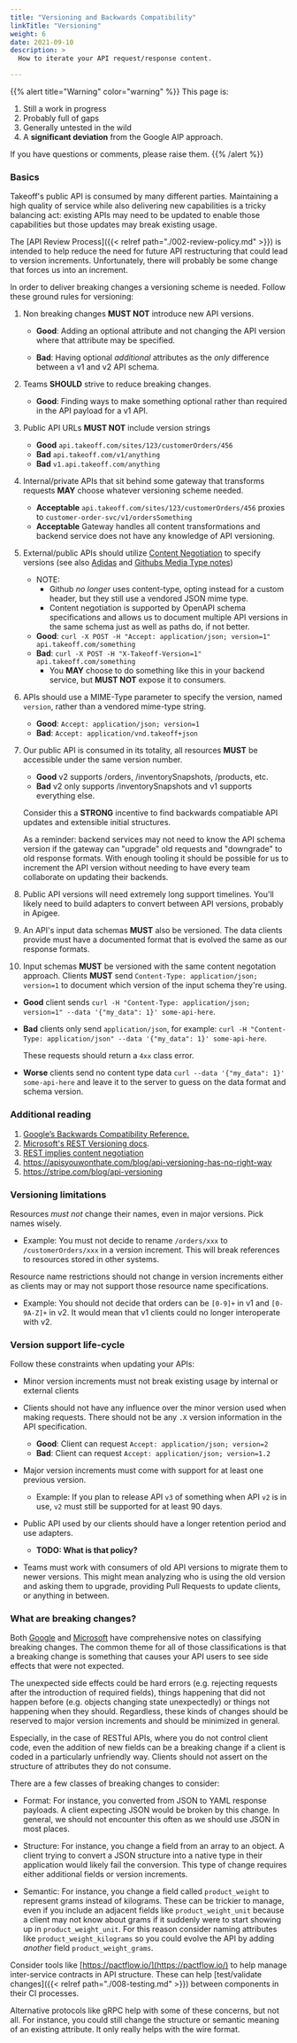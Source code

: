 ```yaml
---
title: "Versioning and Backwards Compatibility"
linkTitle: "Versioning"
weight: 6
date: 2021-09-10
description: >
  How to iterate your API request/response content.

---
```


{{% alert title="Warning" color="warning" %}}
This page is:
1. Still a work in progress
2. Probably full of gaps
3. Generally untested in the wild
4. A **significant deviation** from the Google AIP approach.

If you have questions or comments, please raise them.
{{% /alert %}}

### Basics

Takeoff's public API is consumed by many different parties. Maintaining a high
quality of service while also delivering new capabilities is a tricky balancing
act: existing APIs may need to be updated to enable those capabilities but those
updates may break existing usage.

The [API Review Process]({{< relref path="./002-review-policy.md" >}}) is
intended to help reduce the need for future API restructuring that could lead to
version increments. Unfortunately, there will probably be some change that
forces us into an increment.

In order to deliver breaking changes a versioning scheme is needed. Follow
these ground rules for versioning:

1. Non breaking changes **MUST NOT** introduce new API versions.
   - **Good**: Adding an optional attribute and not changing the API version where that
     attribute may be specified.

   - **Bad**: Having optional _additional_ attributes as the _only_ difference
     between a v1 and v2 API schema.

2. Teams **SHOULD** strive to reduce breaking changes.
   - **Good**: Finding ways to make something optional rather than required in
     the API payload for a v1 API.

3. Public API URLs **MUST NOT** include version strings
   - **Good** `api.takeoff.com/sites/123/customerOrders/456`
   - **Bad** `api.takeoff.com/v1/anything`
   - **Bad** `v1.api.takeoff.com/anything`

4. Internal/private APIs that sit behind some gateway that transforms requests
   **MAY** choose whatever versioning scheme needed.
   - **Acceptable** `api.takeoff.com/sites/123/customerOrders/456` proxies to
     `customer-order-svc/v1/ordersSomething`
   - **Acceptable** Gateway handles all content transformations and backend
     service does not have any knowledge of API versioning.

5. External/public APIs should utilize [Content Negotiation](https://developer.mozilla.org/en-US/docs/Web/HTTP/Content_negotiation) to specify versions (see also [Adidas](https://adidas.gitbook.io/api-guidelines/rest-api-guidelines/message/content-negotiation) and [Githubs Media Type notes](https://docs.github.com/en/rest/overview/media-types?apiVersion=2022-11-28))
   - NOTE:
      - Github _no longer_ uses content-type, opting instead for a custom
        header, but they still use a vendored JSON mime type.
      - Content negotiation is supported by OpenAPI schema specifications and
        allows us to document multiple API versions in the same schema just as
        well as paths do, if not better.
   - **Good**: `curl -X POST -H "Accept: application/json; version=1" api.takeoff.com/something`
   - **Bad**: `curl -X POST -H "X-Takeoff-Version=1" api.takeoff.com/something`
     - You **MAY** choose to do something like this in your backend service, but **MUST NOT** expose it to consumers.

6. APIs should use a MIME-Type parameter to specify the version, named
   `version`, rather than a vendored mime-type string.
   - **Good**: `Accept: application/json; version=1`
   - **Bad**: `Accept: application/vnd.takeoff+json`

7. Our public API is consumed in its totality, all resources **MUST** be accessible
   under the same version number.

   - **Good** v2 supports /orders, /inventorySnapshots, /products, etc.
   - **Bad** v2 only supports /inventorySnapshots and v1 supports everything else.

   Consider this a **STRONG** incentive to find backwards compatiable API
   updates and extensible initial structures.

   As a reminder: backend services may not need to know the API schema version
   if the gateway can "upgrade" old requests and "downgrade" to old response
   formats. With enough tooling it should be possible for us to increment
   the API version without needing to have every team collaborate on updating
   their backends.

8. Public API versions will need extremely long support timelines. You'll likely
   need to build adapters to convert between API versions, probably in Apigee.

9. An API's input data schemas **MUST** also be versioned. The data clients
    provide must have a documented format that is evolved the same as our
    response formats.

10. Input schemas **MUST** be versioned with the same content negotation
    approach. Clients **MUST** send `Content-Type: application/json; version=1`
    to document which version of the input schema they're using.

   - **Good** client sends `curl -H "Content-Type: application/json; version=1"
     --data '{"my_data": 1}' some-api-here`.
   - **Bad** clients only send `application/json`, for example: `curl -H "Content-Type: application/json" --data '{"my_data": 1}' some-api-here`.
     
     These requests should return a `4xx` class error.

   - **Worse** clients send no content type data `curl --data '{"my_data": 1}'
     some-api-here` and leave it to the server to guess on the data format and
     schema version.

### Additional reading

1. [Google’s Backwards Compatibility Reference.](https://google.aip.dev/180)
2. [Microsoft's REST Versioning docs](https://docs.microsoft.com/en-us/azure/architecture/best-practices/api-design#versioning-a-restful-web-api).
3. [REST implies content negotiation](https://blog.ploeh.dk/2015/06/22/rest-implies-content-negotiation/)
4. https://apisyouwonthate.com/blog/api-versioning-has-no-right-way
5. https://stripe.com/blog/api-versioning

### Versioning limitations

Resources _must not_ change their names, even in major versions. Pick names
wisely.
- Example: You must not decide to rename `/orders/xxx` to `/customerOrders/xxx` in a version
increment. This will break references to resources stored in other systems.

Resource name restrictions should not change in version increments either as
clients may or may not support those resource name specifications.
- Example: You should not decide that orders can be `[0-9]+` in v1 and
  `[0-9A-Z]+` in v2. It would mean that v1 clients could no longer interoperate
  with v2.

### Version support life-cycle

Follow these constraints when updating your APIs:

- Minor version increments must not break existing usage by internal or external
  clients
- Clients should not have any influence over the minor version used when making
  requests. There should not be any `.X` version information in the API
  specification.
  - **Good**: Client can request `Accept: application/json; version=2`
  - **Bad**: Client can request `Accept: application/json; version=1.2`

- Major version increments must come with support for at least one previous
  version.
  - Example: If you plan to release API `v3` of something when API `v2` is in
    use, `v2` must still be supported for at least 90 days.

- Public API used by our clients should have a longer
retention period and use adapters.
  - **TODO: What is that policy?**

- Teams must work with consumers of old API versions to migrate them to newer
  versions. This might mean analyzing who is using the old version and asking
  them to upgrade, providing Pull Requests to update clients, or anything in
  between.

### What are breaking changes?

Both [Google](https://google.aip.dev/180) and
[Microsoft](https://docs.microsoft.com/en-us/aspnet/core/grpc/versioning?view=aspnetcore-5.0)
have comprehensive notes on classifying breaking changes. The common theme for
all of those classifications is that a breaking change is something that causes
your API users to see side effects that were not expected.

The unexpected side effects could be hard errors (e.g. rejecting requests after
the introduction of required fields), things happening that did not happen
before (e.g. objects changing state unexpectedly) or things not happening when
they should. Regardless, these kinds of changes should be reserved to major
version increments and should be minimized in general.

Especially, in the case of RESTful APIs, where you do not control client code,
even the addition of new fields can be a breaking change if a client is coded in
a particularly unfriendly way. Clients should not assert on the structure of
attributes they do not consume.

There are a few classes of breaking changes to consider:

- Format: For instance, you converted from JSON to YAML response payloads. A
  client expecting JSON would be broken by this change. In general, we should
  not encounter this often as we should use JSON in most places.

- Structure: For instance, you change a field from an array to an object. A
  client trying to convert a JSON structure into a native type in their
  application would likely fail the conversion. This type of change requires
  either additional fields or version increments.

- Semantic: For instance, you change a field called `product_weight` to
  represent grams instead of kilograms. These can be trickier to manage, even if
  you include an adjacent fields like `product_weight_unit` because a client may
  not know about grams if it suddenly were to start showing up in
  `product_weight_unit`. For this reason consider naming attributes like
  `product_weight_kilograms` so you could evolve the API by adding _another_
  field `product_weight_grams`.

Consider tools like [https://pactflow.io/](https://pactflow.io/) to help manage
inter-service contracts in API structure. These can help [test/validate
changes]({{< relref path="./008-testing.md" >}})
between components in their CI processes.

Alternative protocols like gRPC help with some of these concerns, but not all.
For instance, you could still change the structure or semantic meaning of an
existing attribute. It only really helps with the wire format.

